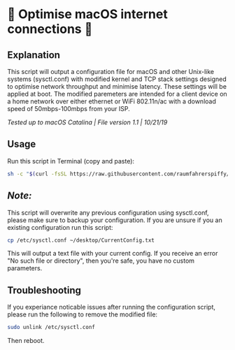 #  Optimise macOS internet connections 

## Explanation

This script will output a configuration file for macOS and other Unix-like systems (sysctl.conf) with modified kernel and TCP stack settings designed to optimise network throughput and minimise latency. These settings will be applied at boot. The modified paremeters are intended for a client device on a home network over either ethernet or WiFi 802.11n/ac with a download speed of 50mbps-100mbps from your ISP.

*Tested up to macOS Catalina | File version 1.1 | 10/21/19*

## Usage

Run this script in Terminal (copy and paste):

```bash
sh -c "$(curl -fsSL https://raw.githubusercontent.com/raumfahrerspiffy/speedify.io/master/sysctl.sh)"
```

## *Note:*
This script will overwrite any previous configuration using sysctl.conf, please make sure to backup your configuration. If you are unsure if you an existing configuration run this script:

```bash
cp /etc/sysctl.conf ~/desktop/CurrentConfig.txt
```
This will output a text file with your current config. If you receive an error "No such file or directory", then you're safe, you have no custom parameters.

## Troubleshooting
If you experiance noticable issues after running the configuration script, please run the following to remove the modified file:

```bash
sudo unlink /etc/sysctl.conf
```

Then reboot.

